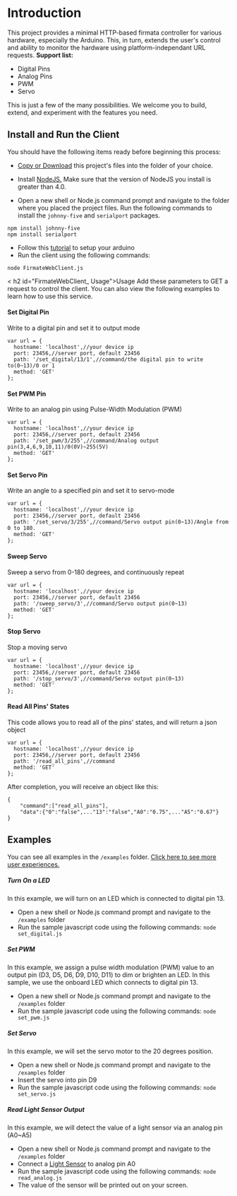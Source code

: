 # Introduction

This project provides a minimal HTTP-based firmata controller for various hardware, especially the Arduino. This, in turn, extends the user's control and ability to monitor the hardware using platform-independant URL requests. **Support list:**

- Digital Pins
- Analog Pins
- PWM
- Servo

This is just a few of the many possibilities. We welcome you to build, extend, and experiment with the features you need.

## Install and Run the Client

You should have the following items ready before beginning this process:

- [Copy or Download](https://github.com/LattePandaTeam/LattePanda-Development-Support/tree/master/FirmateWebClient#introduction) this project's files into the folder of your choice.

- Install [NodeJS.](https://nodejs.org/) Make sure that the version of NodeJS you install is greater than 4.0.
- Open a new shell or Node.js command prompt and navigate to the folder where you placed the project files. Run the following commands to install the `johnny-five` and `serialport` packages.

```
npm install johnny-five
npm install serialport
```

- Follow this [tutorial](/content/1st_edition/vs_programming.md#step-2-set-up-the-arduino) to setup your arduino
- Run the client using the following commands:

```
node FirmateWebClient.js
```

< h2 id="FirmateWebClient_ Usage">Usage Add these parameters to GET a request to control the client. You can also view the following examples to learn how to use this service.

#### Set Digital Pin

Write to a digital pin and set it to output mode

```
var url = {
  hostname: 'localhost',//your device ip
  port: 23456,//server port, default 23456
  path: '/set_digital/13/1',//command/the digital pin to write to(0~13)/0 or 1
  method: 'GET'
};
```

#### Set PWM Pin

Write to an analog pin using Pulse-Width Modulation (PWM)

```
var url = {
  hostname: 'localhost',//your device ip
  port: 23456,//server port, default 23456
  path: '/set_pwm/3/255',//command/Analog output pin(3,4,6,9,10,11)/0(0V)~255(5V)
  method: 'GET'
};

```

#### Set Servo Pin

Write an angle to a specified pin and set it to servo-mode

```
var url = {
  hostname: 'localhost',//your device ip
  port: 23456,//server port, default 23456
  path: '/set_servo/3/255',//command/Servo output pin(0~13)/Angle from 0 to 180.
  method: 'GET'
};
```

#### Sweep Servo

Sweep a servo from 0-180 degrees, and continuously repeat

```
var url = {
  hostname: 'localhost',//your device ip
  port: 23456,//server port, default 23456
  path: '/sweep_servo/3',//command/Servo output pin(0~13)
  method: 'GET'
};
```

#### Stop Servo

Stop a moving servo

```
var url = {
  hostname: 'localhost',//your device ip
  port: 23456,//server port, default 23456
  path: '/stop_servo/3',//command/Servo output pin(0~13)
  method: 'GET'
};

```

#### Read All Pins' States

This code allows you to read all of the pins' states, and will return a json object

```
var url = {
  hostname: 'localhost',//your device ip
  port: 23456,//server port, default 23456
  path: '/read_all_pins',//command
  method: 'GET'
};

```

After completion, you will receive an object like this:

```
{
    "command":["read_all_pins"],
    "data":{"0":"false",..."13":"false","A0":"0.75",..."A5":"0.67"}
}
```
## Examples

You can see all examples in the `/examples` folder. [Click here to see more user experiences.](http://www.lattepanda.com/forum/viewtopic.php?f=6&t=977)

##### Turn On a LED

In this example, we will turn on an LED which is connected to digital pin 13.

- Open a new shell or Node.js command prompt and navigate to the `/examples` folder
- Run the sample javascript code using the following commands: `node set_digital.js`

##### Set PWM

In this example, we assign a pulse width modulation (PWM) value to an output pin (D3, D5, D6, D9, D10, D11) to dim or brighten an LED. In this sample, we use the onboard LED which connects to digital pin 13.

- Open a new shell or Node.js command prompt and navigate to the `/examples` folder
- Run the sample javascript code using the following commands: `node set_pwm.js`

##### Set Servo

In this example, we will set the servo motor to the 20 degrees position.

- Open a new shell or Node.js command prompt and navigate to the `/examples` folder
- Insert the servo into pin D9
- Run the sample javascript code using the following commands: `node set_servo.js`

##### Read Light Sensor Output

In this example, we will detect the value of a light sensor via an analog pin (A0~A5)

- Open a new shell or Node.js command prompt and navigate to the `/examples` folder
- Connect a [Light Sensor](http://www.lattepanda.com/product-details/?pid=6) to analog pin A0
- Run the sample javascript code using the following commands: `node read_analog.js`
- The value of the sensor will be printed out on your screen.

